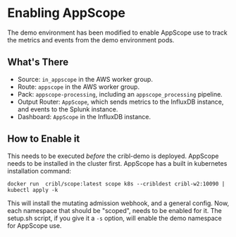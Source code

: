 # Enabling AppScope

The demo environment has been modified to enable AppScope use to track the metrics and events from the demo environment pods. 

## What's There

* Source: `in_appscope` in the AWS worker group.
* Route: `appscope` in the AWS worker group.
* Pack: `appscope-processing`, including an `appscope_processing` pipeline.
* Output Router: `AppScope`, which sends metrics to the InfluxDB instance, and events to the Splunk instance.
* Dashboard: `AppScope` in the InfluxDB instance.

## How to Enable it

This needs to be executed *before* the cribl-demo is deployed. AppScope needs to be installed in the cluster first. AppScope has a built in kubernetes installation command:

```
docker run  cribl/scope:latest scope k8s --cribldest cribl-w2:10090 | kubectl apply -k
```

This will install the mutating admission webhook, and a general config. Now, each namespace that should be "scoped", needs to be enabled for it. The setup.sh script, if you give it a `-s` option, will enable the demo namespace for AppScope use. 